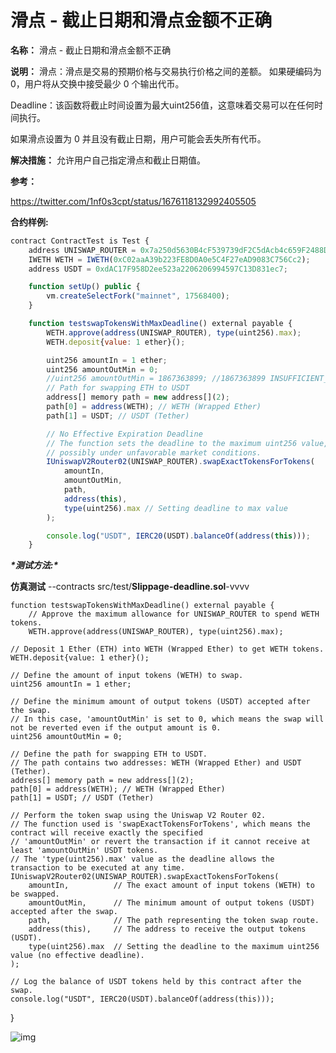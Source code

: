 # 滑点 - 截止日期和滑点金额不正确

**名称：** 滑点 - 截止日期和滑点金额不正确

**说明：** 滑点：滑点是交易的预期价格与交易执行价格之间的差额。 如果硬编码为 0，用户将从交换中接受最少 0 个输出代币。

Deadline：该函数将截止时间设置为最大uint256值，这意味着交易可以在任何时间执行。

如果滑点设置为 0 并且没有截止日期，用户可能会丢失所有代币。

**解决措施：** 允许用户自己指定滑点和截止日期值。

**参考：**

https://twitter.com/1nf0s3cpt/status/1676118132992405505

**合约样例:**

```jsx
contract ContractTest is Test {
    address UNISWAP_ROUTER = 0x7a250d5630B4cF539739dF2C5dAcb4c659F2488D; // Uniswap Router address on Ethereum Mainnet
    IWETH WETH = IWETH(0xC02aaA39b223FE8D0A0e5C4F27eAD9083C756Cc2);
    address USDT = 0xdAC17F958D2ee523a2206206994597C13D831ec7;

    function setUp() public {
        vm.createSelectFork("mainnet", 17568400);
    }

    function testswapTokensWithMaxDeadline() external payable {
        WETH.approve(address(UNISWAP_ROUTER), type(uint256).max);
        WETH.deposit{value: 1 ether}();

        uint256 amountIn = 1 ether;
        uint256 amountOutMin = 0;
        //uint256 amountOutMin = 1867363899; //1867363899 INSUFFICIENT_OUTPUT_AMOUNT
        // Path for swapping ETH to USDT
        address[] memory path = new address[](2);
        path[0] = address(WETH); // WETH (Wrapped Ether)
        path[1] = USDT; // USDT (Tether)

        // No Effective Expiration Deadline
        // The function sets the deadline to the maximum uint256 value, which means the transaction can be executed at any time,
        // possibly under unfavorable market conditions.
        IUniswapV2Router02(UNISWAP_ROUTER).swapExactTokensForTokens(
            amountIn,
            amountOutMin,
            path,
            address(this),
            type(uint256).max // Setting deadline to max value
        );

        console.log("USDT", IERC20(USDT).balanceOf(address(this)));
    }
```

***\*测试方法:\****

**仿真测试** --contracts src/test/**Slippage-deadline.sol**-vvvv

```
function testswapTokensWithMaxDeadline() external payable {
    // Approve the maximum allowance for UNISWAP_ROUTER to spend WETH tokens.
    WETH.approve(address(UNISWAP_ROUTER), type(uint256).max);
```

    // Deposit 1 Ether (ETH) into WETH (Wrapped Ether) to get WETH tokens.
    WETH.deposit{value: 1 ether}();
    
    // Define the amount of input tokens (WETH) to swap.
    uint256 amountIn = 1 ether;
    
    // Define the minimum amount of output tokens (USDT) accepted after the swap.
    // In this case, 'amountOutMin' is set to 0, which means the swap will not be reverted even if the output amount is 0.
    uint256 amountOutMin = 0;
    
    // Define the path for swapping ETH to USDT.
    // The path contains two addresses: WETH (Wrapped Ether) and USDT (Tether).
    address[] memory path = new address[](2);
    path[0] = address(WETH); // WETH (Wrapped Ether)
    path[1] = USDT; // USDT (Tether)
    
    // Perform the token swap using the Uniswap V2 Router 02.
    // The function used is 'swapExactTokensForTokens', which means the contract will receive exactly the specified
    // 'amountOutMin' or revert the transaction if it cannot receive at least 'amountOutMin' USDT tokens.
    // The 'type(uint256).max' value as the deadline allows the transaction to be executed at any time.
    IUniswapV2Router02(UNISWAP_ROUTER).swapExactTokensForTokens(
        amountIn,          // The exact amount of input tokens (WETH) to be swapped.
        amountOutMin,      // The minimum amount of output tokens (USDT) accepted after the swap.
        path,              // The path representing the token swap route.
        address(this),     // The address to receive the output tokens (USDT).
        type(uint256).max  // Setting the deadline to the maximum uint256 value (no effective deadline).
    );
    
    // Log the balance of USDT tokens held by this contract after the swap.
    console.log("USDT", IERC20(USDT).balanceOf(address(this)));
}

![img](https://web3sec.notion.site/image/https%3A%2F%2Fs3-us-west-2.amazonaws.com%2Fsecure.notion-static.com%2F1693e485-fb66-4976-8da6-4c799151e6ca%2FUntitled.png?table=block&id=45929574-a4fd-4d70-809d-21e67bbccf92&spaceId=369b5001-5511-4fe6-a099-48af1d841f20&width=2000&userId=&cache=v2)
